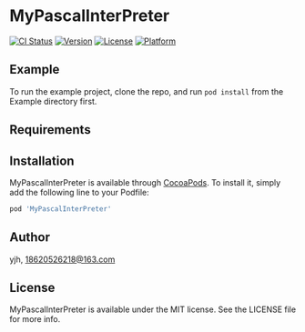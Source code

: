 # MyPascalInterPreter

[![CI Status](https://img.shields.io/travis/yjh/MyPascalInterPreter.svg?style=flat)](https://travis-ci.org/yjh/MyPascalInterPreter)
[![Version](https://img.shields.io/cocoapods/v/MyPascalInterPreter.svg?style=flat)](https://cocoapods.org/pods/MyPascalInterPreter)
[![License](https://img.shields.io/cocoapods/l/MyPascalInterPreter.svg?style=flat)](https://cocoapods.org/pods/MyPascalInterPreter)
[![Platform](https://img.shields.io/cocoapods/p/MyPascalInterPreter.svg?style=flat)](https://cocoapods.org/pods/MyPascalInterPreter)

## Example

To run the example project, clone the repo, and run `pod install` from the Example directory first.

## Requirements

## Installation

MyPascalInterPreter is available through [CocoaPods](https://cocoapods.org). To install
it, simply add the following line to your Podfile:

```ruby
pod 'MyPascalInterPreter'
```

## Author

yjh, 18620526218@163.com

## License

MyPascalInterPreter is available under the MIT license. See the LICENSE file for more info.
